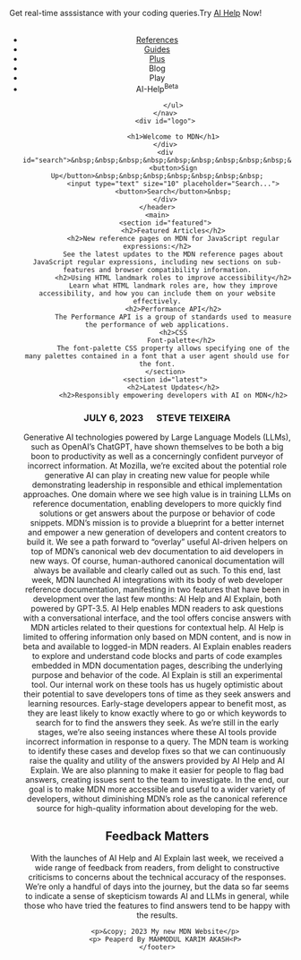 <!DOCTYPE html>
<html lang="en">
<head>
    <meta charset="UTF-8">
    <meta name="viewport" content="width=device-width, initial-scale=1.0">
    <title>This is my New Website(Like MDN Layout)</title>
    <link rel="stylesheet" href="style.css">
</head>
<body>
    <section class="alert"> 
        <p> Get real-time asssistance with your coding queries.Try
         <a href="#" class="alert-text">Al Help</a> Now!
      </p>
      </section>
    <header>
        <nav>
            <ul>&nbsp;&nbsp;&nbsp;&nbsp;&nbsp;&nbsp;
                <li><a href="#">References</a></li>
                <li><a href="#">Guides</a></li>
                <li><a href="#">Plus</a></li>
                <li><a href"#">Blog</a></li>
                <li><a href"#">Play</a></li>
                <li><a href"#">AI-Help<sup class="new beta">Beta</sup></a></li>
                    
            </ul>
        </nav>
        <div id="logo">
            
            <h1>Welcome to MDN</h1>
        </div>
        <div id="search">&nbsp;&nbsp;&nbsp;&nbsp;&nbsp;&nbsp;&nbsp;&nbsp;&nbsp;&nbsp;&nbsp;&nbsp;&nbsp;&nbsp;&nbsp;&nbsp;&nbsp;&nbsp;&nbsp;&nbsp;
            <button>Sign Up</button>&nbsp;&nbsp;&nbsp;&nbsp;&nbsp;&nbsp;&nbsp;
            <input type="text" size="10" placeholder="Search...">
            <button>Search</button>&nbsp;
        </div>
    </header>
    <main>
        <section id="featured">
            <h2>Featured Articles</h2>
            <h2>New reference pages on MDN for JavaScript regular expressions:</h2>
            See the latest updates to the MDN reference pages about JavaScript regular expressions, including new sections on sub-features and browser compatibility information.
            <h2>Using HTML landmark roles to improve accessibility</h2>
            Learn what HTML landmark roles are, how they improve accessibility, and how you can include them on your website effectively.
            <h2>Performance API</h2>
            The Performance API is a group of standards used to measure the performance of web applications.
            <h2>CSS
                Font-palette</h2>
            The font-palette CSS property allows specifying one of the many palettes contained in a font that a user agent should use for the font.
        </section>
        <section id="latest">
            <h2>Latest Updates</h2>
            <h2>Responsibly empowering developers with AI on MDN</h2>
<h3>JULY 6, 2023 &nbsp;&nbsp;&nbsp;&nbsp; STEVE TEIXEIRA</h3>
Generative AI technologies powered by Large Language Models (LLMs), such as OpenAI’s ChatGPT, have shown themselves to be both a big boon to productivity as well as a concerningly confident purveyor of incorrect information. At Mozilla, we’re excited about the potential role generative AI can play in creating new value for people while demonstrating leadership in responsible and ethical implementation approaches.
One domain where we see high value is in training LLMs on reference documentation, enabling developers to more quickly find solutions or get answers about the purpose or behavior of code snippets. MDN’s mission is to provide a blueprint for a better internet and empower a new generation of developers and content creators to build it. We see a path forward to “overlay” useful AI-driven helpers on top of MDN’s canonical web dev documentation to aid developers in new ways. Of course, human-authored canonical documentation will always be available and clearly called out as such. To this end, last week, MDN launched AI integrations with its body of web developer reference documentation, manifesting in two features that have been in development over the last few months: AI Help and AI Explain, both powered by GPT-3.5. 
AI Help enables MDN readers to ask questions with a conversational interface, and the tool offers concise answers with MDN articles related to their questions for contextual help. AI Help is limited to offering information only based on MDN content, and is now in beta and available to logged-in MDN readers.
AI Explain enables readers to explore and understand code blocks and parts of code examples embedded in MDN documentation pages, describing the underlying purpose and behavior of the code. AI Explain is still an experimental tool.
Our internal work on these tools has us hugely optimistic about their potential to save developers tons of time as they seek answers and learning resources. Early-stage developers appear to benefit most, as they are least likely to know exactly where to go or which keywords to search for to find the answers they seek. As we’re still in the early stages, we’re also seeing instances where these AI tools provide incorrect information in response to a query. The MDN team is working to identify these cases and develop fixes so that we can continuously raise the quality and utility of the answers provided by AI Help and AI Explain. We are also planning to make it easier for people to flag bad answers, creating issues sent to the team to investigate. In the end, our goal is to make MDN more accessible and useful to a wider variety of developers, without diminishing MDN’s role as the canonical reference source for high-quality information about developing for the web.
<h2>Feedback Matters</h2>
With the launches of AI Help and AI Explain last week, we received a wide range of feedback from readers, from delight to constructive criticisms to concerns about the technical accuracy of the responses. We’re only a handful of days into the journey, but the data so far seems to indicate a sense of skepticism towards AI and LLMs in general, while those who have tried the features to find answers tend to be happy with the results.
        </section>
    </main>
    <footer>
        
       
        <p>&copy; 2023 My new MDN Website</p>
        <p> Peaperd By MAHMODUL KARIM AKASH<P>
    </footer>
</body>
</html>
